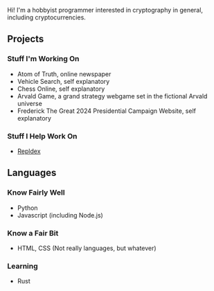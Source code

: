 Hi! I'm a hobbyist programmer interested in cryptography in general, including cryptocurrencies.

## Projects
### Stuff I'm Working On
- Atom of Truth, online newspaper
- Vehicle Search, self explanatory
- Chess Online, self explanatory
- Arvald Game, a grand strategy webgame set in the fictional Arvald universe
- Frederick The Great 2024 Presidential Campaign Website, self explanatory
### Stuff I Help Work On
- [Repldex](https://github.com/mat-1/Repldex)

## Languages
### Know Fairly Well
- Python
- Javascript (including Node.js)
### Know a Fair Bit
- HTML, CSS (Not really languages, but whatever)
### Learning
- Rust
